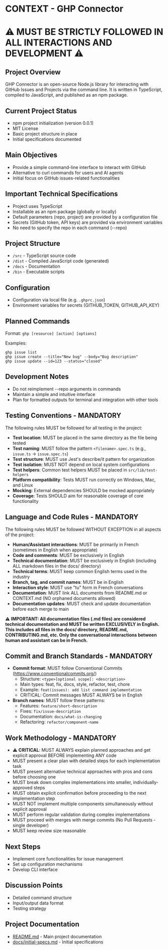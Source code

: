# CONTEXT - GHP Connector
# ⚠️ MUST BE STRICTLY FOLLOWED IN ALL INTERACTIONS AND DEVELOPMENT ⚠️

## Project Overview
GHP Connector is an open-source Node.js library for interacting with GitHub Issues and Projects via the command line. It is written in TypeScript, compiled to JavaScript, and published as an npm package.

## Current Project Status
- npm project initialization (version 0.0.1)
- MIT License
- Basic project structure in place
- Initial specifications documented

## Main Objectives
- Provide a simple command-line interface to interact with GitHub
- Alternative to curl commands for users and AI agents
- Initial focus on GitHub issues-related functionalities

## Important Technical Specifications
- Project uses TypeScript
- Installable as an npm package (globally or locally)
- Default parameters (repo, project) are provided by a configuration file
- Secrets (GitHub token, API keys) are provided via environment variables
- No need to specify the repo in each command (--repo)

## Project Structure
- `/src` - TypeScript source code
- `/dist` - Compiled JavaScript code (generated)
- `/docs` - Documentation
- `/bin` - Executable scripts

## Configuration
- Configuration via local file (e.g. `.ghprc.json`)
- Environment variables for secrets (GITHUB_TOKEN, GITHUB_API_KEY)

## Planned Commands
Format: `ghp [resource] [action] [options]`

Examples:
```
ghp issue list
ghp issue create --title="New bug" --body="Bug description"
ghp issue update --id=123 --status="closed"
```

## Development Notes
- Do not reimplement --repo arguments in commands
- Maintain a simple and intuitive interface
- Plan for formatted outputs for terminal and integration with other tools

## Testing Conventions - MANDATORY
The following rules MUST be followed for all testing in the project:

- **Test location**: MUST be placed in the same directory as the file being tested
- **Test naming**: MUST follow the pattern `<filename>.spec.ts` (e.g., `issue.ts` -> `issue.spec.ts`)
- **Test structure**: MUST use Jest's describe/it pattern for organization
- **Test isolation**: MUST NOT depend on local system configurations
- **Test helpers**: Common test helpers MUST be placed in `src/lib/test-helpers`
- **Platform compatibility**: Tests MUST run correctly on Windows, Mac, and Linux
- **Mocking**: External dependencies SHOULD be mocked appropriately
- **Coverage**: Tests SHOULD aim for reasonable coverage of core functionality

## Language and Code Rules - MANDATORY
The following rules MUST be followed WITHOUT EXCEPTION in all aspects of the project:

- **Human/Assistant interactions**: MUST be primarily in French (sometimes in English when appropriate)
- **Code and comments**: MUST be exclusively in English
- **Technical documentation**: MUST be exclusively in English (including ALL markdown files in the docs/ directory)
- **Technical terms**: MUST keep common English terms used in the industry
- **Branch, tag, and commit names**: MUST be in English
- **Interaction style**: MUST use "tu" form in French conversations
- **Documentation**: MUST link ALL documents from README.md or CONTEXT.md (NO orphaned documents allowed)
- **Documentation updates**: MUST check and update documentation before each merge to main

⚠️ **IMPORTANT: All documentation files (.md files) are considered technical documentation and MUST be written EXCLUSIVELY in English. This includes all files in the docs/ directory, README.md, CONTRIBUTING.md, etc. Only the conversational interactions between human and assistant can be in French.**

## Commit and Branch Standards - MANDATORY
- **Commit format**: MUST follow Conventional Commits (https://www.conventionalcommits.org/)
  - Structure: `<type>[optional scope]: <description>`
  - Main types: feat, fix, docs, style, refactor, test, chore
  - Example: `feat(issues): add list command implementation`
  - CRITICAL: Commit messages MUST ALWAYS be in English
- **Branch names**: MUST follow these patterns:
  - Features: `feature/short-description`
  - Fixes: `fix/issue-description`
  - Documentation: `docs/what-is-changing`
  - Refactoring: `refactor/component-name`

## Work Methodology - MANDATORY
- ⚠️ **CRITICAL**: MUST ALWAYS explain planned approaches and get explicit approval BEFORE implementing ANY code
- MUST present a clear plan with detailed steps for each implementation task
- MUST present alternative technical approaches with pros and cons before choosing one
- MUST break down complex implementations into smaller, individually-approved steps
- MUST obtain explicit confirmation before proceeding to the next implementation step
- MUST NOT implement multiple components simultaneously without explicit approval
- MUST perform regular validation during complex implementations
- MUST proceed with merges with merge commits (No Pull Requests - single developer)
- MUST keep review size reasonable

## Next Steps
- Implement core functionalities for issue management
- Set up configuration mechanisms
- Develop CLI interface

## Discussion Points
- Detailed command structure
- Input/output data format
- Testing strategy

## Project Documentation
- [README.md](./README.md) - Main project documentation
- [docs/initial-specs.md](./docs/initial-specs.md) - Initial specifications 